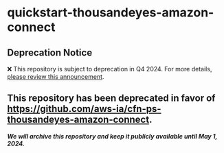 # quickstart-thousandeyes-amazon-connect 
## Deprecation Notice

:x: This repository is subject to deprecation in Q4 2024. For more details, [please review this announcement](https://github.com/aws-ia/.announcements/issues/1). 


## This repository has been deprecated in favor of https://github.com/aws-ia/cfn-ps-thousandeyes-amazon-connect. 
***We will archive this repository and keep it publicly available until May 1, 2024.***
